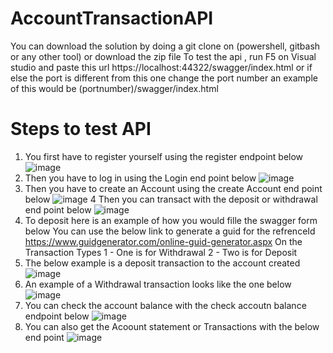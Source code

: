 # AccountTransactionAPI
You can download the solution by doing a git clone on (powershell, gitbash or any other tool) or download the zip file To test the api , run F5 on Visual studio and paste this url https://localhost:44322/swagger/index.html or if else the port is different from this one change the port number an example of this would be (portnumber)/swagger/index.html
# Steps to test API
1) You first have to register yourself using the register endpoint below 
![image](https://user-images.githubusercontent.com/31209722/194860749-85124da9-c42f-45d8-86f0-b890135a23b2.png)
2) Then you have to log in using the Login end point below 
![image](https://user-images.githubusercontent.com/31209722/194860840-1a01f5d0-c6a4-47ce-b12b-fa7b4003dccd.png)
3) Then you have to create an Account using the create Account end point below 
![image](https://user-images.githubusercontent.com/31209722/194860971-75311292-5ef5-49ec-9c90-9c8e929c2544.png)
4 Then you can transact with the deposit or withdrawal end point below 
![image](https://user-images.githubusercontent.com/31209722/194861120-f8319b08-9087-42c9-a553-3e2690f314d6.png)
5) To deposit here is an example of how you would fille the swagger form below
You can use the below link to generate a guid for the refrenceId 
https://www.guidgenerator.com/online-guid-generator.aspx
On the Transaction Types 
1 - One is for Withdrawal 
2 - Two is for Deposit
6) The below example is a deposit transaction to the account created 
![image](https://user-images.githubusercontent.com/31209722/194861710-d5471e5c-3aae-4e78-b1e3-82154a3b4ea4.png)
7) An example of a Withdrawal transaction looks like the one below 
![image](https://user-images.githubusercontent.com/31209722/194861865-e940b8bb-ec03-4f54-b6cf-ede5edfbacdc.png)
8) You can check the account balance with the check accoutn balance endpoint below
![image](https://user-images.githubusercontent.com/31209722/194861997-dc844b33-79c7-4325-b26e-9da29ae3b55a.png)
9) You can also get the Acoount statement or Transactions with the below end point 
![image](https://user-images.githubusercontent.com/31209722/194862112-310091f7-c51b-480f-839a-3fb48c3a398c.png)


